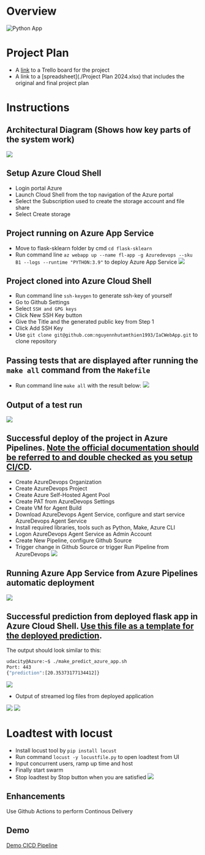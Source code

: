 # Overview
![Python App](https://github.com/nguyennhutamthien1993/CICDFlaskApp/actions/workflows/pythonapp.yml/badge.svg)

# Project Plan

* A [link](https://trello.com/b/Wgsr5BSy/devops-cicd) to a Trello board for the project
* A link to a [spreadsheet](./Project Plan 2024.xlsx) that includes the original and final project plan 

# Instructions

## Architectural Diagram (Shows how key parts of the system work)
![](./screenshots/CICD-overview.png)

## Setup Azure Cloud Shell
* Login portal Azure
* Launch Cloud Shell from the top navigation of the Azure portal
* Select the Subscription used to create the storage account and file share
* Select Create storage

## Project running on Azure App Service
* Move to flask-sklearn folder by cmd `cd flask-sklearn`
* Run command line `az webapp up --name fl-app -g Azuredevops --sku B1 --logs --runtime "PYTHON:3.9"` to deploy Azure App Service
![](./screenshots/webapp-home.png)

## Project cloned into Azure Cloud Shell
* Run command line `ssh-keygen` to generate ssh-key of yourself
* Go to Github Settings
* Select `SSH and GPG keys`
* Click New SSH Key button
* Give the Title and the generated public key from Step 1
* Click Add SSH Key
* Use `git clone git@github.com:nguyennhutamthien1993/IaCWebApp.git` to clone repository

## Passing tests that are displayed after running the `make all` command from the `Makefile`
* Run command line `make all` with the result below:
![](./screenshots/make-all-output.png)
## Output of a test run
![](./screenshots/make-test.png)

## Successful deploy of the project in Azure Pipelines.  [Note the official documentation should be referred to and double checked as you setup CI/CD](https://docs.microsoft.com/en-us/azure/devops/pipelines/ecosystems/python-webapp?view=azure-devops).
* Create AzureDevops Organization
* Create AzureDevops Project
* Create Azure Self-Hosted Agent Pool
* Create PAT from AzureDevops Settings
* Create VM for Agent Build
* Download AzureDevops Agent Service, configure and start service AzureDevops Agent Service
* Install required libraries, tools such as Python, Make, Azure CLI
* Logon AzureDevops Agent Service as Admin Account
* Create New Pipeline, configure Github Source
* Trigger change in Github Source or trigger Run Pipeline from AzureDevops
![](./screenshots/CICD-azure-app-service-success.png)
## Running Azure App Service from Azure Pipelines automatic deployment
![](./screenshots/auto-build-after-change.png)

## Successful prediction from deployed flask app in Azure Cloud Shell.  [Use this file as a template for the deployed prediction](https://github.com/udacity/nd082-Azure-Cloud-DevOps-Starter-Code/blob/master/C2-AgileDevelopmentwithAzure/project/starter_files/flask-sklearn/make_predict_azure_app.sh).
The output should look similar to this:

```bash
udacity@Azure:~$ ./make_predict_azure_app.sh
Port: 443
{"prediction":[20.35373177134412]}
```
![](./screenshots/azure-cloudshell-prediction.png)

* Output of streamed log files from deployed application

![](./screenshots/fl-app-logs.png)
![](./screenshots/fl-log-tail.png)

# Loadtest with locust
* Install locust tool by `pip install locust`
* Run command `locust -y locustfile.py` to open loadtest from UI
* Input concurrent users, ramp up time and host
* Finally start swarm
* Stop loadtest by Stop button when you are satisfied
![](./screenshots/locust-app.png)

## Enhancements

Use Github Actions to perform Continous Delivery 

## Demo 
[Demo CICD Pipeline](https://youtu.be/vpGokVmVm88)


